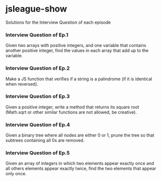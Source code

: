 # jsleague-show
Solutions for the Interview Question of each episode

### Interview Question of Ep.1
Given two arrays with positive integers, and one variable that contains another positive integer, find the values in each array that add up to the variable.

### Interview Question of Ep.2
Make a JS function that verifies if a string is a palindrome (if it is identical when reversed).

### Interview Question of Ep.3
Given a positive integer, write a method that returns its square root (Math.sqrt or other similar functions are not allowed, be creative).

### Interview Question of Ep.4
Given a binary tree where all nodes are either 0 or 1, prune the tree so that subtrees containing all 0s are removed.

### Interview Question of Ep.5
Given an array of integers in which two elements appear exactly once and all others elements appear exactly twice, find the two elements that appear only once.